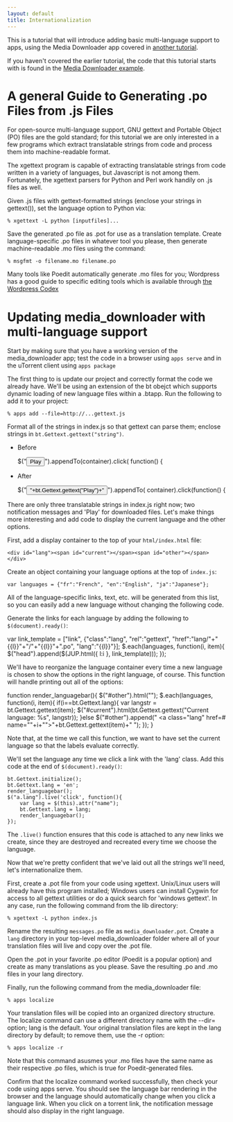 ```yaml
---
layout: default
title: Internationalization
---
```


This is a tutorial that will introduce adding basic multi-language support to
apps, using the Media Downloader app covered in [another tutorial](media_downloader.html).

If you haven't covered the earlier tutorial, the code that this tutorial
starts with is found in the [Media Downloader example](media_downloader.html).

# A general Guide to Generating .po Files from .js Files

For open-source multi-language support, GNU gettext and Portable Object (PO)
files are the gold standard; for this tutorial we are only interested in a few
programs which extract translatable strings from code and process them into
machine-readable format.

The xgettext program is capable of extracting translatable strings from code
written in a variety of languages, but Javascript is not among
them. Fortunately, the xgettext parsers for Python and Perl work handily on .js
files as well.

Given .js files with gettext-formatted strings (enclose your strings in
gettext()), set the language option to Python via:

    % xgettext -L python [inputfiles]...

Save the generated .po file as .pot for use as a translation template.
Create language-specific .po files in whatever tool you please, then
generate machine-readable .mo files using the command:

    % msgfmt -o filename.mo filename.po

Many tools like Poedit automatically generate .mo files for you; Wordpress
has a good guide to specific editing tools which is available through
[the Wordpress Codex](http://codex.wordpress.org/Translating_WordPress)

# Updating media_downloader with multi-language support

Start by making sure that you have a working version of the media_downloader
app; test the code in a browser using `apps serve` and in the uTorrent
client using `apps package`

The first thing to is update our project and correctly format the code we
already have. We'll be using an extension of the bt obejct which supports 
dynamic loading of new language files within a .btapp. Run the following to 
add it to your project:

    % apps add --file=http://...gettext.js

Format all of the strings in index.js so that gettext can parse them; enclose
strings in `bt.Gettext.gettext("string")`.

- Before

    $("<button class='play'>Play</button>").appendTo(container).click(
        function() {

- After

    $("<button class='play'>"+bt.Gettext.gettext("Play")+"</button>").appendTo(
        container).click(function() {

There are only three translatable strings in index.js right now; two
notification messages and 'Play' for downloaded files. Let's make
things more interesting and add code to display the current
language and the other options.

First, add a display container to the top of your `html/index.html` file:

    <div id="lang"><span id="current"></span><span id="other"></span></div>

Create an object containing your language options at the top of `index.js`:

	var languages = {"fr":"French", "en":"English", "ja":"Japanese"};
	
All of the language-specific links, text, etc. will be generated from 
this list, so you can easily add a new language without changing the following 
code.

Generate the links for each language by adding the following to 
`$(document).ready()`:

  var link_template = ["link", {"class":"lang", "rel":"gettext", "href":"lang/"+"{{l}}"+"/"+"{{l}}"+".po", "lang":"{{l}}"}];
  $.each(languages, function(i, item){
	$("head").append($(JUP.html({ l:i }, link_template)));
  });

We'll have to reorganize the language container every time a new language is
chosen to show the options in the right language, of course. This function 
will handle printing out all of the options:

function render_languagebar(){
	$("#other").html("");
	$.each(languages, function(i, item){
		if(i==bt.Gettext.lang){
			var langstr = bt.Gettext.gettext(item);
			$("#current").html(bt.Gettext.gettext("Current language: %s", langstr));
		}else $("#other").append(" <a class=\"lang\" href=# name=\""+i+"\">"+bt.Gettext.gettext(item)+"</a> ");
	});
}

Note that, at the time we call this function, we want to have set the current
language so that the labels evaluate correctly.

We'll set the language any time we click a link with the 'lang' class. Add
this code at the end of `$(document).ready()`:

    bt.Gettext.initialize();
    bt.Gettext.lang = 'en';
    render_languagebar();
    $("a.lang").live('click', function(){
    	var lang = $(this).attr("name");
	    bt.Gettext.lang = lang;
	    render_languagebar();
    });

The `.live()` function ensures that this code is attached to any new links we
create, since they are destroyed and recreated every time we choose the
language.

Now that we're pretty confident that we've laid out all the strings we'll
need, let's internationalize them. 

First, create a .pot file from your code using xgettext. Unix/Linux users will
already have this program installed; Windows users can install Cygwin for
access to all gettext utilities or do a quick search for 'windows gettext'.
In any case, run the following command from the lib directory:

    % xgettext -L python index.js

Rename the resulting `messages.po` file as `media_downloader.pot`. Create a
`lang` directory in your top-level media_downloader folder where all of your
translation files will live and copy over the .pot file.

Open the .pot in your favorite .po editor (Poedit is a popular option) and
create as many translations as you please. Save the resulting .po and .mo
files in your lang directory.

Finally, run the following command from the media_downloader file:

    % apps localize

Your translation files will be copied into an organized directory structure. 
The localize command can use a different directory name with the --dir= 
option; lang is the default. Your original translation files are kept in the lang 
directory by default; to remove them, use the -r option:

    % apps localize -r
	
Note that this command asusmes your .mo files have the same name as their
respective .po files, which is true for Poedit-generated files.

Confirm that the localize command worked successfully, then check your
code using apps serve. You should see the language bar rendering in the
browser and the language should automatically change when you click a language
link. When you click on a torrent link, the notification message should also
display in the right language.
